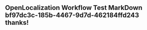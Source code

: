 <properties
ms.topic="hero-topic"
ms.test1="hero-topic"
ms.test2="test"/>


## OpenLocalization Workflow Test MarkDown bf97dc3c-185b-4467-9d7d-462184ffd243 thanks!

